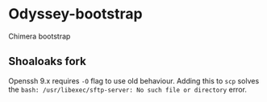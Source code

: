 # Odyssey-bootstrap
Chimera bootstrap

## Shoaloaks fork
Openssh 9.x requires `-O` flag to use old behaviour. Adding this to `scp` solves the `bash: /usr/libexec/sftp-server: No such file or directory` error.
